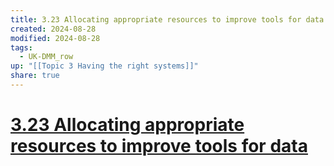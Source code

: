 ```yaml
---
title: 3.23 Allocating appropriate resources to improve tools for data
created: 2024-08-28
modified: 2024-08-28
tags:
  - UK-DMM_row
up: "[[Topic 3 Having the right systems]]"
share: true
---
```

# [3.23 Allocating appropriate resources to improve tools for data](3.23%20Allocating%20appropriate%20resources%20to%20improve%20tools%20for%20data.md)
